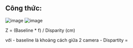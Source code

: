 ## Công thức: 
![image](https://github.com/nam157/ai4theblind/blob/main/distance_measure/Images/Anh2Cam.png)
![image](https://github.com/nam157/ai4theblind/blob/main/distance_measure/Images/anh.png)

Z = (Baseline * f) / Disparity (cm)

với - baseline là khoảng cách giữa 2 camera
    - Dispartity = 
